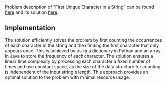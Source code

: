 Problem description of "First Unique Character in a String" can be found [here](https://leetcode.com/problems/first-unique-character-in-a-string/description/) and its solution [here](https://github.com/aurimas13/LeetCode-HackerRank-MAANG/blob/main/LeetCode/Java%20Solutions/First%20Unique%20Character%20in%20a%20String/first.java).

## Implementation

The solution efficiently solves the problem by first counting the occurrences of each character in the string and then finding the first character that only appears once. This is achieved by using a dictionary in Python and an array in Java to store the frequency of each character. The solution ensures a linear time complexity by processing each character a fixed number of times and use constant space, as the size of the data structure for counting is independent of the input string's length. This approach provides an optimal solution to the problem with minimal resource usage.